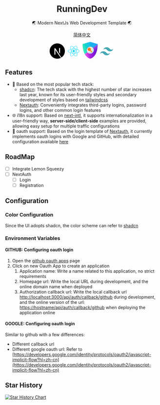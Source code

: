 <div align="center">
  <h1>RunningDev</h1>

  <p>🌏 Modern NextJs Web Development Template 🌏</p>
   
   [简体中文](./README-CN.md)
</div>

<div align="center">
   <img width="50" src="./public/next.svg" alt="Next.js" title="Next.js"/> 
   <img width="50" src="./public/react.svg" alt="react.js" title="react.js"/> 
   <img alt="next-auth" width="50" src="./public/authjs.webp"/>
	 <img width="50" src="./public/tailwindcss.svg" alt="Tailwind CSS" title="Tailwind CSS"/>

</div>

## Features

- 🌟 Based on the most popular tech stack:
  - [shadcn](https://ui.shadcn.com/): The tech stack with the highest number of star increases last year, known for its user-friendly styles and secondary development of styles based on [tailwindcss](https://www.tailwindcss.cn/)
  - [Nextauth](https://next-auth.js.org/): Conveniently integrates third-party logins, password logins, and other common login features
- 🌐 i18n support: Based on [next-intl](https://github.com/amannn/next-intl), it supports internationalization in a user-friendly way, **server-side/client-side** examples are provided, allowing easy setup for multiple traffic configurations
- 🚀 oauth support: Based on the login template of [Nextauth](https://next-auth.js.org/), it currently implements oauth logins with Google and GitHub, with detailed configuration available [here](#environment-variables)

## RoadMap

- [ ] Integrate Lemon Squeezy
- [ ] NextAuth
  - [ ] Login
  - [ ] Registration

## Configuration

### Color Configuration

Since the UI adopts shadcn, the color scheme can refer to [shadcn](https://ui.shadcn.com/themes)

### Environment Variables

#### GITHUB: Configuring oauth login

1. Open the [github oauth apps](https://github.com/settings/developers) page
2. Click on new Oauth App to create an application
   1. Application name: Write a name related to this application, no strict requirements
   2. Homepage url: Write the local URL during development, and the online domain name when deployed
   3. Authorization callback url: Write the local callback url [http://localhost:3000/api/auth/callback/github](http://localhost:3000/api/auth/callback/github) during development, and the online version of the url: [https://hostname/api/auth/callback/github](https://hostname/api/auth/callback/github) when deploying the application online

#### GOOGLE: Configuring oauth login

Similar to github with a few differences:

- Different callback url
- Different google oauth url: Refer to [https://developers.google.com/identity/protocols/oauth2/javascript-implicit-flow?hl=zh-cn](https://developers.google.com/identity/protocols/oauth2/javascript-implicit-flow?hl=zh-cn)

## Star History

[![Star History Chart](https://api.star-history.com/svg?repos=tonyljx/saas-lightweight-template&type=Date)](https://star-history.com/#tonyljx/saas-lightweight-template&Date)
